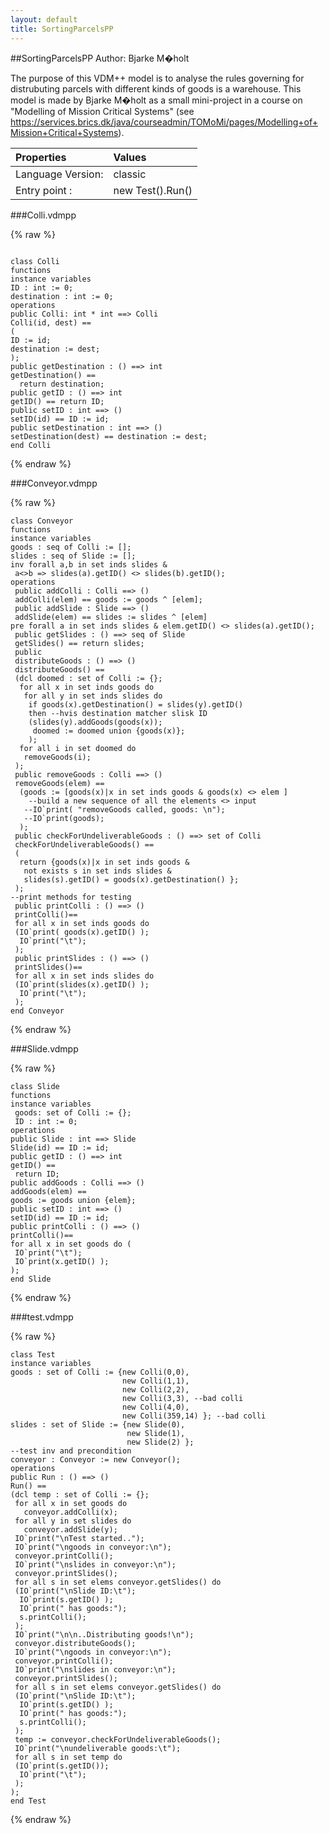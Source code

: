 ```yaml
---
layout: default
title: SortingParcelsPP
---
```


##SortingParcelsPP
Author: Bjarke M�holt


The purpose of this VDM++ model is to analyse the rules governing for
distrubuting parcels with different kinds of goods is a
warehouse. This model is made by Bjarke M�holt as a small mini-project
in a course on "Modelling of Mission Critical Systems" (see
https://services.brics.dk/java/courseadmin/TOMoMi/pages/Modelling+of+Mission+Critical+Systems).


| Properties | Values          |
| :------------ | :---------- |
|Language Version:| classic|
|Entry point     :| new Test().Run()|


###Colli.vdmpp

{% raw %}
~~~

class Colli
functions
instance variables
ID : int := 0;destination : int := 0;
operations
public Colli: int * int ==> ColliColli(id, dest) ==(ID := id;destination := dest;);
public getDestination : () ==> intgetDestination() ==  return destination;
public getID : () ==> intgetID() == return ID;
public setID : int ==> ()setID(id) == ID := id;
public setDestination : int ==> ()setDestination(dest) == destination := dest;
end Colli
~~~
{% endraw %}

###Conveyor.vdmpp

{% raw %}
~~~
class Conveyor
functions
instance variablesgoods : seq of Colli := [];slides : seq of Slide := [];inv forall a,b in set inds slides &  a<>b => slides(a).getID() <> slides(b).getID();
operations
 public addColli : Colli ==> () addColli(elem) == goods := goods ^ [elem];
 public addSlide : Slide ==> () addSlide(elem) == slides := slides ^ [elem]pre forall a in set inds slides & elem.getID() <> slides(a).getID();
 public getSlides : () ==> seq of Slide getSlides() == return slides;
 public distributeGoods : () ==> () distributeGoods() == (dcl doomed : set of Colli := {};  for all x in set inds goods do    for all y in set inds slides do     if goods(x).getDestination() = slides(y).getID()     then --hvis destination matcher slisk ID    (slides(y).addGoods(goods(x));     doomed := doomed union {goods(x)};    );  for all i in set doomed do    removeGoods(i); );
 public removeGoods : Colli ==> () removeGoods(elem) ==  (goods := [goods(x)|x in set inds goods & goods(x) <> elem ]    --build a new sequence of all the elements <> input   --IO`print( "removeGoods called, goods: \n");   --IO`print(goods);  );
 public checkForUndeliverableGoods : () ==> set of Colli checkForUndeliverableGoods() == (  return {goods(x)|x in set inds goods &    not exists s in set inds slides &   slides(s).getID() = goods(x).getDestination() }; );
--print methods for testing public printColli : () ==> () printColli()== for all x in set inds goods do (IO`print( goods(x).getID() );  IO`print("\t"); );
 public printSlides : () ==> () printSlides()== for all x in set inds slides do (IO`print(slides(x).getID() );  IO`print("\t"); );
end Conveyor

~~~
{% endraw %}

###Slide.vdmpp

{% raw %}
~~~
class Slide
functions
instance variables goods: set of Colli := {}; ID : int := 0;
operations
public Slide : int ==> SlideSlide(id) == ID := id;
public getID : () ==> intgetID() == return ID;
public addGoods : Colli ==> ()addGoods(elem) ==goods := goods union {elem};
public setID : int ==> ()setID(id) == ID := id;
public printColli : () ==> ()printColli()==for all x in set goods do ( IO`print("\t"); IO`print(x.getID() ););
end Slide
~~~
{% endraw %}

###test.vdmpp

{% raw %}
~~~
class Test
instance variables
goods : set of Colli := {new Colli(0,0),                         new Colli(1,1),                         new Colli(2,2),                         new Colli(3,3), --bad colli                         new Colli(4,0),                         new Colli(359,14) }; --bad collislides : set of Slide := {new Slide(0),                          new Slide(1),                          new Slide(2) };--test inv and preconditionconveyor : Conveyor := new Conveyor();
operationspublic Run : () ==> ()Run() ==(dcl temp : set of Colli := {}; for all x in set goods do   conveyor.addColli(x);
 for all y in set slides do   conveyor.addSlide(y);
 IO`print("\nTest started..");
 IO`print("\ngoods in conveyor:\n"); conveyor.printColli(); IO`print("\nslides in conveyor:\n"); conveyor.printSlides();
 for all s in set elems conveyor.getSlides() do (IO`print("\nSlide ID:\t");  IO`print(s.getID() );  IO`print(" has goods:");  s.printColli(); );
 IO`print("\n\n..Distributing goods!\n"); conveyor.distributeGoods();
 IO`print("\ngoods in conveyor:\n"); conveyor.printColli(); IO`print("\nslides in conveyor:\n"); conveyor.printSlides();
 for all s in set elems conveyor.getSlides() do (IO`print("\nSlide ID:\t");  IO`print(s.getID() );  IO`print(" has goods:");  s.printColli(); );
 temp := conveyor.checkForUndeliverableGoods();
 IO`print("\nundeliverable goods:\t"); for all s in set temp do (IO`print(s.getID());  IO`print("\t"); );
);
end Test
~~~
{% endraw %}

